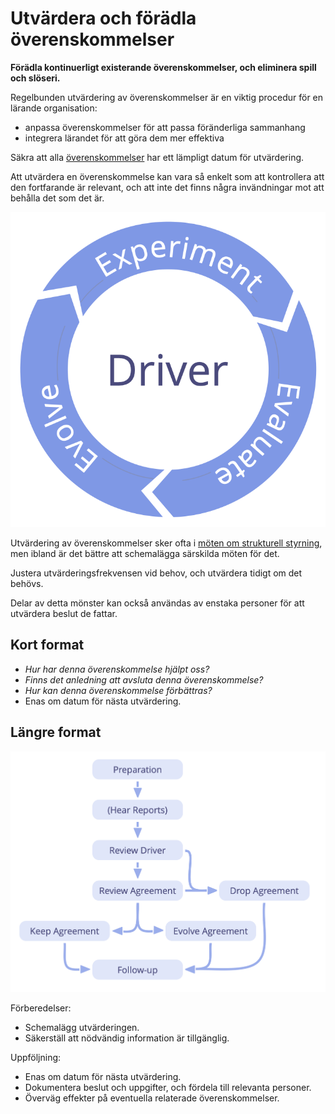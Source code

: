 # Utvärdera och förädla överenskommelser

<summary>
<strong>Förädla kontinuerligt existerande överenskommelser, och eliminera spill och slöseri.</strong>
</summary>

Regelbunden utvärdering av överenskommelser är en viktig procedur för en lärande organisation:

- anpassa överenskommelser för att passa föränderliga sammanhang
- integrera lärandet för att göra dem mer effektiva

Säkra att alla [överenskommelser](glossary:agreement) har ett lämpligt datum för utvärdering.

Att utvärdera en överenskommelse kan vara så enkelt som att kontrollera att den fortfarande är relevant, och att inte det finns några invändningar mot att behålla det som det är.

![Experimentera, utvärdera, förädla](img/evolution/kaizen.png)

Utvärdering av överenskommelser sker ofta i [möten om strukturell styrning](section:governance-meeting), men ibland är det bättre att schemalägga särskilda möten för det.

Justera utvärderingsfrekvensen vid behov, och utvärdera tidigt om det behövs.

Delar av detta mönster kan också användas av enstaka personer för att utvärdera beslut de fattar.

## Kort format

- *Hur har denna överenskommelse hjälpt oss?*
- *Finns det anledning att avsluta denna överenskommelse?*
- *Hur kan denna överenskommelse förbättras?*
- Enas om datum för nästa utvärdering.

## Längre format

![Den långa versionen av utvärdera och förädla avtal](img/agreements/evaluate-agreements.png)

Förberedelser:

- Schemalägg utvärderingen.
- Säkerställ att nödvändig information är tillgänglig.

Uppföljning:

- Enas om datum för nästa utvärdering.
- Dokumentera beslut och uppgifter, och fördela till relevanta personer.
- Överväg effekter på eventuella relaterade överenskommelser.